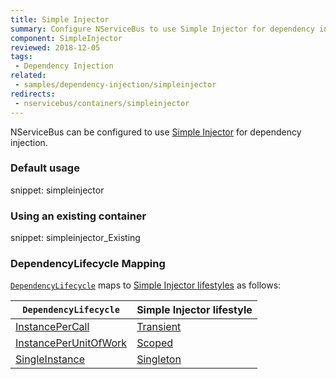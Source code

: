 ```yaml
---
title: Simple Injector
summary: Configure NServiceBus to use Simple Injector for dependency injection.
component: SimpleInjector
reviewed: 2018-12-05
tags:
 - Dependency Injection
related:
 - samples/dependency-injection/simpleinjector
redirects:
 - nservicebus/containers/simpleinjector
---
```



NServiceBus can be configured to use [Simple Injector](https://simpleinjector.org) for dependency injection.


### Default usage

snippet: simpleinjector


### Using an existing container

snippet: simpleinjector_Existing


### DependencyLifecycle Mapping

[`DependencyLifecycle`](/nservicebus/dependency-injection/#dependency-lifecycle) maps to [Simple Injector lifestyles](https://simpleinjector.readthedocs.io/en/latest/lifetimes.html) as follows:

| `DependencyLifecycle`                                                                                             | Simple Injector lifestyle                                                                                                        |
|-----------------------------------------------------------------------------------------------------------------|---------------------------------------------------------------------------------------------------------------------------|
| [InstancePerCall](/nservicebus/dependency-injection/#dependency-lifecycle-instance-per-call)                                | [Transient](http://simpleinjector.readthedocs.io/en/latest/lifetimes.html#transient)         |
| [InstancePerUnitOfWork](/nservicebus/dependency-injection/#dependency-lifecycle-instance-per-unit-of-work)                    | [Scoped](http://simpleinjector.readthedocs.io/en/latest/lifetimes.html#perexecutioncontextscope) |
| [SingleInstance](/nservicebus/dependency-injection/#dependency-lifecycle-single-instance)                                  | [Singleton](http://simpleinjector.readthedocs.io/en/latest/lifetimes.html#singleton)                          |